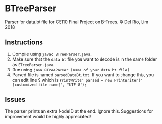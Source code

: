# BTreeParser
Parser for data.bt file for CS110 Final Project on B-Trees. © Del Rio, Lim 2018

## Instructions
1. Compile using `javac BTreeParser.java`.
2. Make sure that the `data.bt` file you want to decode is in the same folder as `BTreeParser.java`.
3. Run using `java BTreeParser [name of your data.bt file]`.
4. Parsed file is named `parsedDataBt.txt`. If you want to change this, you can edit line 9 which is `PrintWriter parsed = new PrintWriter("[customized file name]", "UTF-8");`

## Issues
The parser prints an extra NodeID at the end. Ignore this. Suggestions for improvement would be highly appreciated!
